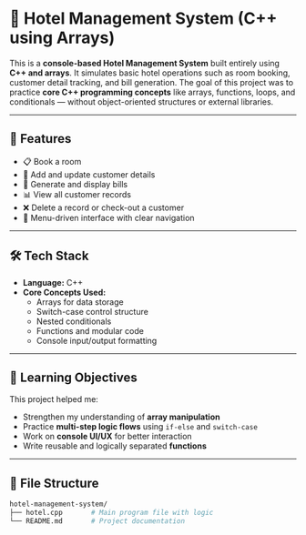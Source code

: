 # 🏨 Hotel Management System (C++ using Arrays)

This is a **console-based Hotel Management System** built entirely using **C++ and arrays**. It simulates basic hotel operations such as room booking, customer detail tracking, and bill generation. The goal of this project was to practice **core C++ programming concepts** like arrays, functions, loops, and conditionals — without object-oriented structures or external libraries.

---

## 🚀 Features

- 📋 Book a room
- 👤 Add and update customer details
- 🧾 Generate and display bills
- 📊 View all customer records
- ❌ Delete a record or check-out a customer
- 🔄 Menu-driven interface with clear navigation

---

## 🛠️ Tech Stack

- **Language:** C++
- **Core Concepts Used:**
  - Arrays for data storage
  - Switch-case control structure
  - Nested conditionals
  - Functions and modular code
  - Console input/output formatting

---

## 🎯 Learning Objectives

This project helped me:

- Strengthen my understanding of **array manipulation**
- Practice **multi-step logic flows** using `if-else` and `switch-case`
- Work on **console UI/UX** for better interaction
- Write reusable and logically separated **functions**

---

## 📂 File Structure

```bash
hotel-management-system/
├── hotel.cpp       # Main program file with logic
└── README.md       # Project documentation
